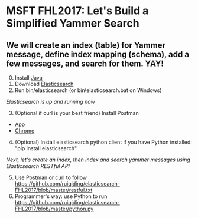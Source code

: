 # MSFT FHL2017: Let's Build a Simplified Yammer Search

## We will create an index (table) for Yammer message, define index mapping (schema), add a few messages, and search for them. YAY!

0. Install [Java](http://www.oracle.com/technetwork/java/javase/downloads/jre8-downloads-2133155.html)
1. Download [Elasticsearch](https://artifacts.elastic.co/downloads/elasticsearch/elasticsearch-5.5.1.zip)
2. Run bin/elasticsearch (or bin\elasticsearch.bat on Windows)

_Elasticsearch is up and running now_

3. (Optional if curl is your best friend) Install Postman
* [App](https://www.getpostman.com/apps)
* [Chrome](https://chrome.google.com/webstore/detail/postman/fhbjgbiflinjbdggehcddcbncdddomop?hl=en)

4. (Optional) Install elasticsearch python client if you have Python installed: "pip install elasticsearch"

_Next, let's create an index, then index and search yammer messages using Elasticsearch RESTful API_

5. Use Postman or curl to follow https://github.com/ruiqiding/elasticsearch-FHL2017/blob/master/restful.txt
6. Programmer's way: use Python to run https://github.com/ruiqiding/elasticsearch-FHL2017/blob/master/python.py

